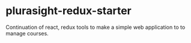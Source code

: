 # plurasight-redux-starter
Continuation of react, redux tools to make a simple web application to to manage courses.
